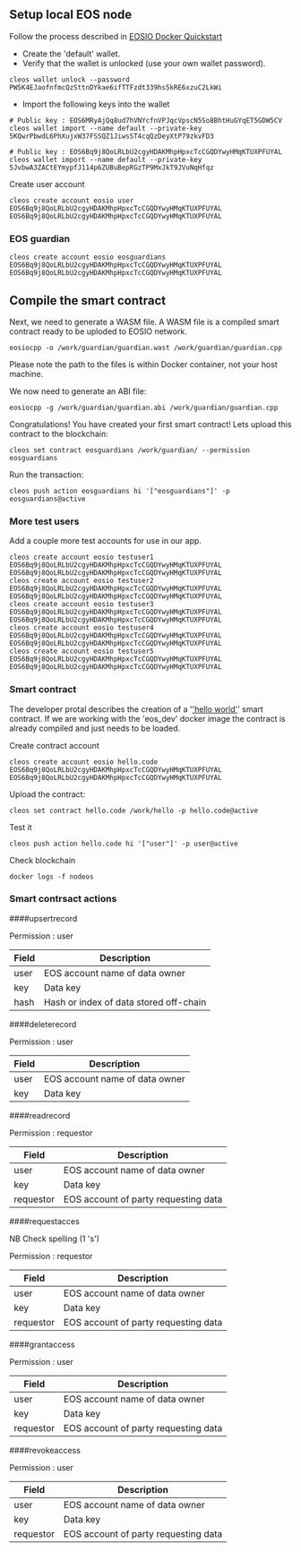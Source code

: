 ## Setup local EOS node

Follow the process described in [EOSIO Docker Quickstart](https://developers.eos.io/eosio-nodeos/docs/docker-quickstart)

* Create the 'default' wallet.
* Verify that the wallet is unlocked (use your own wallet password).
```
cleos wallet unlock --password PW5K4EJaofnfmcQzSttnDYkae6ifTTFzdt339hs5kRE6xzuC2LkWi
```
* Import the following keys into the wallet

```
# Public key : EOS6MRyAjQq8ud7hVNYcfnVPJqcVpscN5So8BhtHuGYqET5GDW5CV
cleos wallet import --name default --private-key 5KQwrPbwdL6PhXujxW37FSSQZ1JiwsST4cqQzDeyXtP79zkvFD3

# Public key : EOS6Bq9j8QoLRLbU2cgyHDAKMhpHpxcTcCGQDYwyHMqKTUXPFUYAL
cleos wallet import --name default --private-key 5JvbwA3ZACtEYmypfJ114p6ZUBuBepRGzTP9MxJkT9JVuNqHfqz

```

Create user account

```
cleos create account eosio user EOS6Bq9j8QoLRLbU2cgyHDAKMhpHpxcTcCGQDYwyHMqKTUXPFUYAL EOS6Bq9j8QoLRLbU2cgyHDAKMhpHpxcTcCGQDYwyHMqKTUXPFUYAL
```

### EOS guardian

```
cleos create account eosio eosguardians EOS6Bq9j8QoLRLbU2cgyHDAKMhpHpxcTcCGQDYwyHMqKTUXPFUYAL EOS6Bq9j8QoLRLbU2cgyHDAKMhpHpxcTcCGQDYwyHMqKTUXPFUYAL
```

## Compile the smart contract

Next, we need to generate a WASM file. A WASM file is a compiled smart contract ready to be uploded to EOSIO network.

```
eosiocpp -o /work/guardian/guardian.wast /work/guardian/guardian.cpp
```

Please note the path to the files is within Docker container, not your host machine.

We now need to generate an ABI file:

```
eosiocpp -g /work/guardian/guardian.abi /work/guardian/guardian.cpp
```

Congratulations! You have created your first smart contract! Lets upload this contract to the blockchain:

```
cleos set contract eosguardians /work/guardian/ --permission eosguardians
```

Run the transaction:

```
cleos push action eosguardians hi '["eosguardians"]' -p eosguardians@active
```




### More test users

Add a couple more test accounts for use in our app.

```
cleos create account eosio testuser1 EOS6Bq9j8QoLRLbU2cgyHDAKMhpHpxcTcCGQDYwyHMqKTUXPFUYAL EOS6Bq9j8QoLRLbU2cgyHDAKMhpHpxcTcCGQDYwyHMqKTUXPFUYAL
cleos create account eosio testuser2 EOS6Bq9j8QoLRLbU2cgyHDAKMhpHpxcTcCGQDYwyHMqKTUXPFUYAL EOS6Bq9j8QoLRLbU2cgyHDAKMhpHpxcTcCGQDYwyHMqKTUXPFUYAL
cleos create account eosio testuser3 EOS6Bq9j8QoLRLbU2cgyHDAKMhpHpxcTcCGQDYwyHMqKTUXPFUYAL EOS6Bq9j8QoLRLbU2cgyHDAKMhpHpxcTcCGQDYwyHMqKTUXPFUYAL
cleos create account eosio testuser4 EOS6Bq9j8QoLRLbU2cgyHDAKMhpHpxcTcCGQDYwyHMqKTUXPFUYAL EOS6Bq9j8QoLRLbU2cgyHDAKMhpHpxcTcCGQDYwyHMqKTUXPFUYAL
cleos create account eosio testuser5 EOS6Bq9j8QoLRLbU2cgyHDAKMhpHpxcTcCGQDYwyHMqKTUXPFUYAL EOS6Bq9j8QoLRLbU2cgyHDAKMhpHpxcTcCGQDYwyHMqKTUXPFUYAL
```



### Smart contract

The developer protal describes the creation of a '['hello world'](https://developers.eos.io/eosio-cpp/docs/hello-world)' smart contract. If we are working with the 'eos_dev' docker image the contract is already compiled and just needs to be loaded.

Create contract account

```
cleos create account eosio hello.code EOS6Bq9j8QoLRLbU2cgyHDAKMhpHpxcTcCGQDYwyHMqKTUXPFUYAL EOS6Bq9j8QoLRLbU2cgyHDAKMhpHpxcTcCGQDYwyHMqKTUXPFUYAL
```

Upload the contract:

```
cleos set contract hello.code /work/hello -p hello.code@active
```

Test it

```
cleos push action hello.code hi '["user"]' -p user@active
```

Check blockchain

```
docker logs -f nodeos
```

### Smart contrsact actions

####upsertrecord

Permission : user

| Field | Description |
| ------------- | --------------|
| user | EOS account name of data owner |
| key | Data key |
| hash | Hash or index of data stored off-chain |


####deleterecord

Permission : user

| Field | Description |
| ------------- | --------------|
| user | EOS account name of data owner |
| key | Data key |

####readrecord

Permission : requestor

| Field | Description |
| ------------- | --------------|
| user | EOS account name of data owner |
| key | Data key |
| requestor | EOS account of party requesting data |

####requestacces

NB Check spelling (1 's')

Permission : requestor

| Field | Description |
| ------------- | --------------|
| user | EOS account name of data owner |
| key | Data key |
| requestor | EOS account of party requesting data |

####grantaccess

Permission : user

| Field | Description |
| ------------- | --------------|
| user | EOS account name of data owner |
| key | Data key |
| requestor | EOS account of party requesting data |

####revokeaccess

Permission : user

| Field | Description |
| ------------- | --------------|
| user | EOS account name of data owner |
| key | Data key |
| requestor | EOS account of party requesting data |
